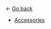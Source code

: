 ← [Go back](https://github.com/bugworm/Categories/wiki/Borderlands-2)

* [Accessories](https://github.com/bugworm/Categories/wiki/Accessories)